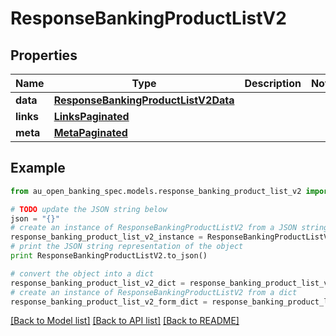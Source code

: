 # ResponseBankingProductListV2


## Properties

Name | Type | Description | Notes
------------ | ------------- | ------------- | -------------
**data** | [**ResponseBankingProductListV2Data**](ResponseBankingProductListV2Data.md) |  | 
**links** | [**LinksPaginated**](LinksPaginated.md) |  | 
**meta** | [**MetaPaginated**](MetaPaginated.md) |  | 

## Example

```python
from au_open_banking_spec.models.response_banking_product_list_v2 import ResponseBankingProductListV2

# TODO update the JSON string below
json = "{}"
# create an instance of ResponseBankingProductListV2 from a JSON string
response_banking_product_list_v2_instance = ResponseBankingProductListV2.from_json(json)
# print the JSON string representation of the object
print ResponseBankingProductListV2.to_json()

# convert the object into a dict
response_banking_product_list_v2_dict = response_banking_product_list_v2_instance.to_dict()
# create an instance of ResponseBankingProductListV2 from a dict
response_banking_product_list_v2_form_dict = response_banking_product_list_v2.from_dict(response_banking_product_list_v2_dict)
```
[[Back to Model list]](../README.md#documentation-for-models) [[Back to API list]](../README.md#documentation-for-api-endpoints) [[Back to README]](../README.md)


